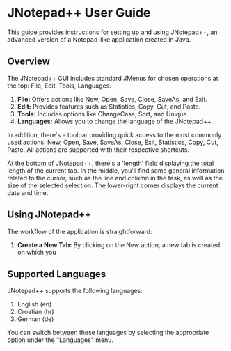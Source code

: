 # JNotepad++ User Guide

This guide provides instructions for setting up and using JNotepad++, an advanced version of a Notepad-like application created in Java. 

## Overview

The JNotepad++ GUI includes standard JMenus for chosen operations at the top: File, Edit, Tools, Languages. 

1. **File:** Offers actions like New, Open, Save, Close, SaveAs, and Exit.
2. **Edit:** Provides features such as Statistics, Copy, Cut, and Paste.
3. **Tools:** Includes options like ChangeCase, Sort, and Unique.
4. **Languages:** Allows you to change the language of the JNotepad++.

In addition, there's a toolbar providing quick access to the most commonly used actions: New, Open, Save, SaveAs, Close, Exit, Statistics, Copy, Cut, Paste. All actions are supported with their respective shortcuts.

At the bottom of JNotepad++, there's a 'length' field displaying the total length of the current tab. In the middle, you'll find some general information related to the cursor, such as the line and column in the task, as well as the size of the selected selection. The lower-right corner displays the current date and time.

## Using JNotepad++

The workflow of the application is straightforward:

1. **Create a New Tab:** By clicking on the New action, a new tab is created on which you

## Supported Languages

JNotepad++ supports the following languages:

1. English (en)
2. Croatian (hr)
3. German (de)

You can switch between these languages by selecting the appropriate option under the "Languages" menu.
